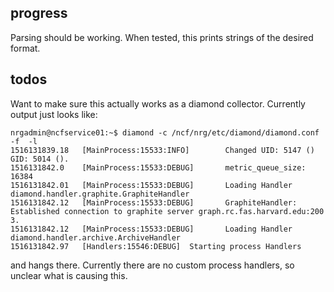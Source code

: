 ## progress

Parsing should be working. When tested, this prints strings of the desired format.

## todos

Want to make sure this actually works as a diamond collector. Currently output just looks like:

```
nrgadmin@ncfservice01:~$ diamond -c /ncf/nrg/etc/diamond/diamond.conf -f  -l
1516131839.18   [MainProcess:15533:INFO]        Changed UID: 5147 () GID: 5014 ().
1516131842.0    [MainProcess:15533:DEBUG]       metric_queue_size: 16384
1516131842.01   [MainProcess:15533:DEBUG]       Loading Handler diamond.handler.graphite.GraphiteHandler
1516131842.12   [MainProcess:15533:DEBUG]       GraphiteHandler: Established connection to graphite server graph.rc.fas.harvard.edu:200
3.
1516131842.12   [MainProcess:15533:DEBUG]       Loading Handler diamond.handler.archive.ArchiveHandler
1516131842.97   [Handlers:15546:DEBUG]  Starting process Handlers
```

and hangs there. Currently there are no custom process handlers, so unclear what is causing this.
